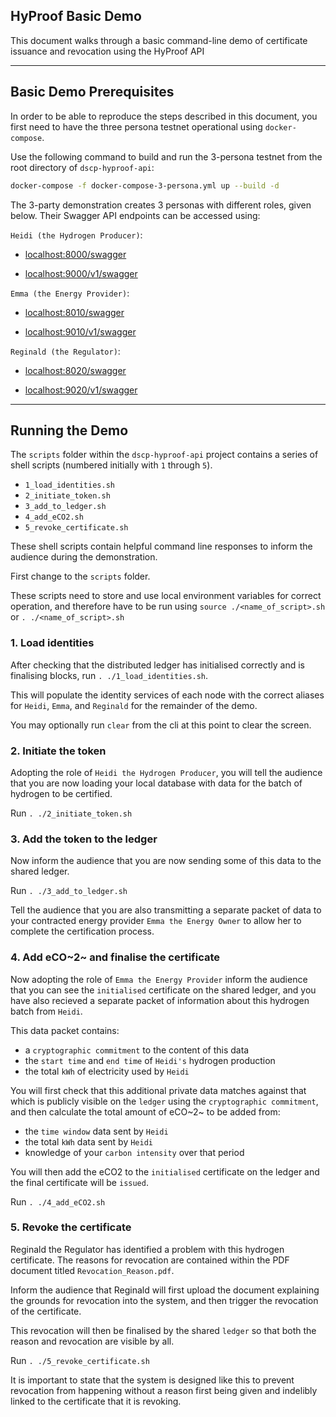 ## HyProof Basic Demo

This document walks through a basic command-line demo of certificate issuance and revocation using the HyProof API

---

## Basic Demo Prerequisites

In order to be able to reproduce the steps described in this document, you first need to have the three persona testnet operational using `docker-compose`.

Use the following command to build and run the 3-persona testnet from the root directory of `dscp-hyproof-api`:

```sh
docker-compose -f docker-compose-3-persona.yml up --build -d
```

The 3-party demonstration creates 3 personas with different roles, given below. Their Swagger API endpoints can be accessed using:

`Heidi (the Hydrogen Producer)`:

  - [localhost:8000/swagger](http://localhost:8000/swagger/#/)

  - [localhost:9000/v1/swagger](http://localhost:9000/v1/swagger/#/)

`Emma (the Energy Provider)`:

  - [localhost:8010/swagger](http://localhost:8010/swagger/#/)

  - [localhost:9010/v1/swagger](http://localhost:9010/v1/swagger/#/)

`Reginald (the Regulator)`:

  - [localhost:8020/swagger](http://localhost:8020/swagger/#/)

  - [localhost:9020/v1/swagger](http://localhost:9020/v1/swagger/#/)

---

## Running the Demo

The `scripts` folder within the `dscp-hyproof-api` project contains a series of shell scripts (numbered initially with `1` through `5`).

- `1_load_identities.sh`
- `2_initiate_token.sh`
- `3_add_to_ledger.sh`
- `4_add_eCO2.sh`
- `5_revoke_certificate.sh`

These shell scripts contain helpful command line responses to inform the audience during the demonstration.

First change to the `scripts` folder.

These scripts need to store and use local environment variables for correct operation, and therefore have to be run using `source ./<name_of_script>.sh` or `. ./<name_of_script>.sh`

### 1. Load identities

After checking that the distributed ledger has initialised correctly and is finalising blocks, run `. ./1_load_identities.sh`.

This will populate the identity services of each node with the correct aliases for `Heidi`, `Emma`, and `Reginald` for the remainder of the demo.

You may optionally run `clear` from the cli at this point to clear the screen.

### 2. Initiate the token

Adopting the role of `Heidi the Hydrogen Producer`, you will tell the audience that you are now loading your local database with data for the batch of hydrogen to be certified.

Run `. ./2_initiate_token.sh`

### 3. Add the token to the ledger

Now inform the audience that you are now sending some of this data to the shared ledger.

Run `. ./3_add_to_ledger.sh`

Tell the audience that you are also transmitting a separate packet of data to your contracted energy provider `Emma the Energy Owner` to allow her to complete the certification process.

### 4. Add eCO~2~ and finalise the certificate

Now adopting the role of `Emma the Energy Provider` inform the audience that you can see the `initialised` certificate on the shared ledger, and you have also recieved a separate packet of information about this hydrogen batch from `Heidi`.

This data packet contains:

- a `cryptographic commitment` to the content of this data
- the `start time` and `end time` of `Heidi's` hydrogen production
- the total `kWh` of electricity used by `Heidi`

You will first check that this additional private data matches against that which is publicly visible on the `ledger` using the `cryptographic commitment`, and then calculate the total amount of eCO~2~ to be added from:

- the `time window` data sent by `Heidi`
- the total `kWh` data sent by `Heidi`
- knowledge of your `carbon intensity` over that period

You will then add the eCO2 to the `initialised` certificate on the ledger and the final certificate will be `issued`.

Run `. ./4_add_eCO2.sh`


### 5. Revoke the certificate

Reginald the Regulator has identified a problem with this hydrogen certificate. The reasons for revocation are contained within the PDF document titled `Revocation_Reason.pdf`.

Inform the audience that Reginald will first upload the document explaining the grounds for revocation into the system, and then trigger the revocation of the certificate.

This revocation will then be finalised by the shared `ledger` so that both the reason and revocation are visible by all.

Run `. ./5_revoke_certificate.sh`

It is important to state that the system is designed like this to prevent revocation from happening without a reason first being given and indelibly linked to the certificate that it is revoking.